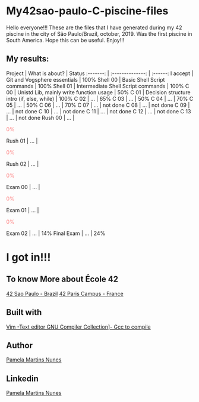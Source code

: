 <!DOCTYPE html>
<html>  
<head> </head>
<body>

<h1> My42sao-paulo-C-piscine-files </h1>
 Hello everyone!!! These are the files that I have generated during my 42 piscine in the city of São Paulo/Brazil, october, 2019.
 Was the first piscine in South America.
 Hope this can be useful.
 Enjoy!!!

<h2> My results:</h2>
 Project     | What is about?                              | Status
:-------:   | :--------------:                           | :------:
I accept    | Git and Vogsphere essentials                | 100%
Shell 00    | Basic Shell Script commands                 | 100%
Shell 01    | Intermediate Shell Script commands          | 100%
C 00        | Unistd Lib, mainly write function usage     | 50%
C 01        | Decision structure intro (if, else, while)  | 100%
C 02        | ...             |  65%
C 03        | ...             |  50%
C 04        | ...             |  70%
C 05        | ...             |  50%
C 06        | ...             |  70%
C 07        | ...             |  not done
C 08        | ...             |  not done
C 09        | ...             |  not done
C 10        | ...             |  not done
C 11        | ...             |  not done
C 12        | ...             |  not done
C 13        | ...             |  not done
Rush 00     | ...             |<p style="color:rgba(255,0,0,0.5);"> 0%</p>
Rush 01     | ...             |<p style="color:rgba(255,0,0,0.5);"> 0%</p>
Rush 02     | ...             |<p style="color:rgba(255,0,0,0.5);"> 0%</p>
Exam 00     | ...             |<p style="color:rgba(255,0,0,0.5);"> 0%</p>
Exam 01     | ...             |<p style="color:rgba(255,0,0,0.5);"> 0%</p>
Exam 02     | ...             | 14%
Final Exam  | ...             | 24%

<h1> I got in!!!</h1>

<h2> To know More about École 42 </h2>
<a href ="https://www.42sp.org.br/">42 Sao Paulo - Brazil</a>
<a href ="https://www.42.fr/">42 Paris Campus - France</a>

## Built with

<a href ="https://www.vim.org/">Vim -Text editor </a>
<a href ="https://gcc.gnu.org/">GNU Compiler Collection]- Gcc to compile</a>

<h2> Author </h2>

<a href ="https://github.com/pmartinsn">Pamela Martins Nunes</a>

<h2> Linkedin </h2>
 
<a href ="https://www.linkedin.com/in/pamelaillisse/">Pamela Martins Nunes</a>

</body>
</html>